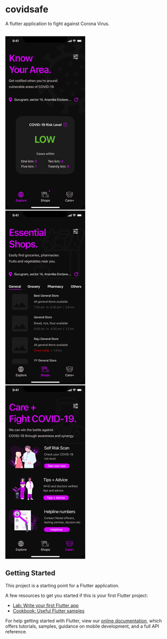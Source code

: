 # covidsafe

A flutter application to fight against Corona Virus.
<br><br>


<img src="assets/Explore%20Screen.JPG" width="250">&nbsp;&nbsp;&nbsp;<img src="assets/Shop%20Screen.JPG" width="250">&nbsp;&nbsp;&nbsp;<img src="assets/Care+%20Screen.JPG" width="250">



## Getting Started

This project is a starting point for a Flutter application.

A few resources to get you started if this is your first Flutter project:

- [Lab: Write your first Flutter app](https://flutter.dev/docs/get-started/codelab)
- [Cookbook: Useful Flutter samples](https://flutter.dev/docs/cookbook)

For help getting started with Flutter, view our
[online documentation](https://flutter.dev/docs), which offers tutorials,
samples, guidance on mobile development, and a full API reference.
